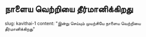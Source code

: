 # நாளைய வெற்றியை தீர்மானிக்கிறது
slug: kavithai-1
content: "இன்று செய்யும் முயற்சியே நாளைய வெற்றியை தீர்மானிக்கிறது"
